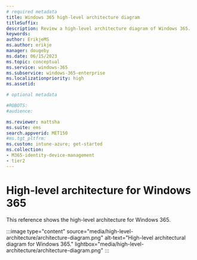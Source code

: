 ```yaml
---
# required metadata
title: Windows 365 high-level architecture diagram
titleSuffix:
description: Review a high-level architecture diagram of Windows 365.
keywords:
author: ErikjeMS  
ms.author: erikje
manager: dougeby
ms.date: 06/15/2023
ms.topic: conceptual
ms.service: windows-365
ms.subservice: windows-365-enterprise
ms.localizationpriority: high
ms.assetid: 

# optional metadata

#ROBOTS:
#audience:

ms.reviewer: mattsha
ms.suite: ems
search.appverid: MET150
#ms.tgt_pltfrm:
ms.custom: intune-azure; get-started
ms.collection:
- M365-identity-device-management
- tier2
---
```


# High-level architecture for Windows 365

This reference shows the high-level architecture for Windows 365.

:::image type="content" source="media/high-level-architecture/architecture-diagram.png" alt-text="High-level architectural diagram for Windows 365."  lightbox="media/high-level-architecture/architecture-diagram.png" :::
